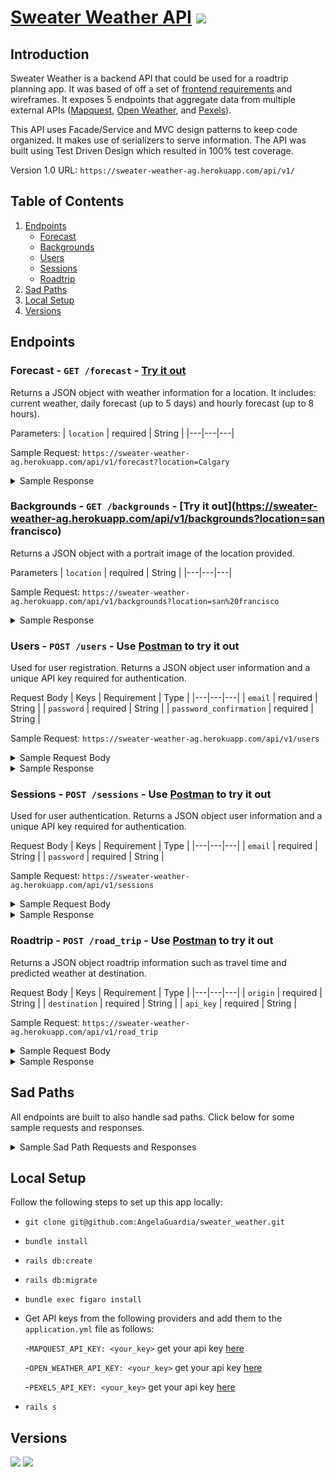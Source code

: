 # [Sweater Weather API](https://sweater-weather-ag.herokuapp.com/) ![](https://img.shields.io/badge/version-1.0-orange)

## Introduction

Sweater Weather is a backend API that could be used for a roadtrip planning app. It was based of off a set of [frontend requirements](https://backend.turing.io/module3/projects/sweater_weather/requirements) and wireframes. It exposes 5 endpoints that aggregate data from multiple external APIs ([Mapquest](https://developer.mapquest.com/), [Open Weather](https://openweathermap.org/api), and [Pexels](https://www.pexels.com/api/)).

This API uses Facade/Service and MVC design patterns to keep code organized. It makes use of serializers to serve information. The API was built using Test Driven Design which resulted in 100% test coverage.

Version 1.0 URL: `https://sweater-weather-ag.herokuapp.com/api/v1/`

## Table of Contents

1. [Endpoints](#endpoints)
    - [Forecast](#forecast)
    - [Backgrounds](#backgrounds)
    - [Users](#users)
    - [Sessions](#sessions)
    - [Roadtrip](#roadtrip)
1. [Sad Paths](#sadpaths)
1. [Local Setup](#localsetup)
1. [Versions](#versions)



## Endpoints
### Forecast - ```GET /forecast``` - [Try it out](https://sweater-weather-ag.herokuapp.com/api/v1/forecast?location=losangeles) <a name="forecast"></a>

Returns a JSON object with weather information for a location. It includes: current weather, daily forecast (up to 5 days) and hourly forecast (up to 8 hours).

Parameters:
| `location`  | required  | String  |
|---|---|---|

Sample Request: `https://sweater-weather-ag.herokuapp.com/api/v1/forecast?location=Calgary`
<details>
<summary>Sample Response</summary>

```json
{
    "data": {
        "id": null,
        "type": "forecast",
        "attributes": {
            "current_weather": {
                "datetime": "2020-11-11T10:42:18.000-08:00",
                "sunrise": "2020-11-11T06:47:01.000-08:00",
                "sunset": "2020-11-11T15:53:49.000-08:00",
                "temperature": 16.3,
                "feels_like": 4.03,
                "humidity": 72,
                "uvi": 0.83,
                "visibility": 10000,
                "conditions": "broken clouds",
                "icon": "04d"
            },
            "daily_weather": [
                {
                    "date": "2020-11-11T11:00:00.000-08:00",
                    "sunrise": "2020-11-11T06:47:01.000-08:00",
                    "sunset": "2020-11-11T15:53:49.000-08:00",
                    "max_temp": 17.71,
                    "min_temp": 10.96,
                    "conditions": "broken clouds",
                    "icon": "04d"
                },
                {
                    "date": "2020-11-12T11:00:00.000-08:00",
                    "sunrise": "2020-11-12T06:48:45.000-08:00",
                    "sunset": "2020-11-12T15:52:23.000-08:00",
                    "max_temp": 31.42,
                    "min_temp": 14.77,
                    "conditions": "overcast clouds",
                    "icon": "04d"
                },
                {
                    "date": "2020-11-13T11:00:00.000-08:00",
                    "sunrise": "2020-11-13T06:50:27.000-08:00",
                    "sunset": "2020-11-13T15:50:59.000-08:00",
                    "max_temp": 34.39,
                    "min_temp": 22.15,
                    "conditions": "overcast clouds",
                    "icon": "04d"
                },
                {
                    "date": "2020-11-14T11:00:00.000-08:00",
                    "sunrise": "2020-11-14T06:52:09.000-08:00",
                    "sunset": "2020-11-14T15:49:37.000-08:00",
                    "max_temp": 29.8,
                    "min_temp": 23.11,
                    "conditions": "snow",
                    "icon": "13d"
                },
                {
                    "date": "2020-11-15T11:00:00.000-08:00",
                    "sunrise": "2020-11-15T06:53:51.000-08:00",
                    "sunset": "2020-11-15T15:48:18.000-08:00",
                    "max_temp": 29.59,
                    "min_temp": 18.37,
                    "conditions": "overcast clouds",
                    "icon": "04d"
                }
            ],
            "hourly_weather": [
                {
                    "time": "10:00:00",
                    "predicted_temp": 16.3,
                    "wind_speed": 3.91,
                    "wind_direction": 342,
                    "conditions": "broken clouds",
                    "icon": "04d"
                },
                {
                    "time": "11:00:00",
                    "predicted_temp": 16.65,
                    "wind_speed": 2.24,
                    "wind_direction": 328,
                    "conditions": "overcast clouds",
                    "icon": "04d"
                },
                {
                    "time": "12:00:00",
                    "predicted_temp": 17.98,
                    "wind_speed": 0.96,
                    "wind_direction": 186,
                    "conditions": "overcast clouds",
                    "icon": "04d"
                },
                {
                    "time": "13:00:00",
                    "predicted_temp": 19,
                    "wind_speed": 3.18,
                    "wind_direction": 149,
                    "conditions": "overcast clouds",
                    "icon": "04d"
                },
                {
                    "time": "14:00:00",
                    "predicted_temp": 19.09,
                    "wind_speed": 5.12,
                    "wind_direction": 144,
                    "conditions": "broken clouds",
                    "icon": "04d"
                },
                {
                    "time": "15:00:00",
                    "predicted_temp": 16.99,
                    "wind_speed": 5.59,
                    "wind_direction": 142,
                    "conditions": "broken clouds",
                    "icon": "04d"
                },
                {
                    "time": "16:00:00",
                    "predicted_temp": 13.69,
                    "wind_speed": 5.84,
                    "wind_direction": 149,
                    "conditions": "broken clouds",
                    "icon": "04n"
                },
                {
                    "time": "17:00:00",
                    "predicted_temp": 12.61,
                    "wind_speed": 6.42,
                    "wind_direction": 164,
                    "conditions": "broken clouds",
                    "icon": "04n"
                }
            ]
        }
    }
}
```
</details>

### Backgrounds - ```GET /backgrounds``` - [Try it out](https://sweater-weather-ag.herokuapp.com/api/v1/backgrounds?location=san francisco) <a name="backgrounds"></a>

Returns a JSON object with a portrait image of the location provided.

Parameters
| `location`  | required  | String  |
|---|---|---|

Sample Request: `https://sweater-weather-ag.herokuapp.com/api/v1/backgrounds?location=san%20francisco`
<details>
<summary>Sample Response</summary>

```json
  {
    "data": {
        "id": null,
        "type": "image",
        "attributes": {
            "location": "san francisco",
            "url": "https://images.pexels.com/photos/1141853/pexels-photo-1141853.jpeg?auto=compress&cs=tinysrgb&fit=crop&h=1200&w=800",
            "credit": {
                "source": "pexels.com",
                "author": "Tae Fuller"
            }
        }
    }
}
```
</details>


### Users - ```POST /users``` - Use [Postman](https://web.postman.co/) to try it out <a name="users"></a>

Used for user registration. Returns a JSON object user information and a unique API key required for authentication.

Request Body
| Keys  |  Requirement | Type  |
|---|---|---|
| `email`  | required  | String  |
| `password`  | required  | String  |
| `password_confirmation`  | required  | String  |

Sample Request: `https://sweater-weather-ag.herokuapp.com/api/v1/users`
<details>
<summary>Sample Request Body</summary>

```json
{
  "email": "example@email.com",
  "password": "password",
  "password_confirmation": "password"
}
```
</details>

<details>
<summary>Sample Response</summary>

```json
{
    "data": {
        "id": "3",
        "type": "user",
        "attributes": {
            "email": "example@email.com",
            "api_key": "WygBqWp7QBRxoiH22FkBRGaa"
        }
    }
}
```
</details>

### Sessions - ```POST /sessions``` - Use [Postman](https://web.postman.co/) to try it out <a name="sessions"></a>

Used for user authentication. Returns a JSON object user information and a unique API key required for authentication.

Request Body
| Keys  |  Requirement | Type  |
|---|---|---|
| `email`  | required  | String  |
| `password`  | required  | String  |


Sample Request: `https://sweater-weather-ag.herokuapp.com/api/v1/sessions`
<details>
<summary>Sample Request Body</summary>

```json
{
  "email": "example@email.com",
  "password": "password",
}
```
</details>

<details>
<summary>Sample Response</summary>

```json
{
    "data": {
        "id": "3",
        "type": "user",
        "attributes": {
            "email": "example@email.com",
            "api_key": "WygBqWp7QBRxoiH22FkBRGaa"
        }
    }
}
```
</details>

### Roadtrip - ```POST /road_trip``` - Use [Postman](https://web.postman.co/) to try it out <a name="roadtrip"></a>

Returns a JSON object roadtrip information such as travel time and predicted weather at destination.

Request Body
| Keys  |  Requirement | Type  |
|---|---|---|
| `origin`  | required  | String  |
| `destination`  | required  | String  |
| `api_key`  | required  | String  |


Sample Request: `https://sweater-weather-ag.herokuapp.com/api/v1/road_trip`
<details>
<summary>Sample Request Body</summary>

```json
{
    "origin": "San Francisco",
    "destination": "Los Angeles",
    "api_key": "WygBqWp7QBRxoiH22FkBRGaa"
}
```
</details>

<details>
<summary>Sample Response</summary>

```json
{
    "data": {
        "id": null,
        "type": "roadtrip",
        "attributes": {
            "start_city": "San Francisco",
            "end_city": "Los Angeles",
            "travel_time": "05:47",
            "weather_at_eta": {
                "temperature": 65.73,
                "conditions": "clear sky"
            }
        }
    }
}
```
</details>

## Sad Paths <a name="sadpaths"></a>
All endpoints are built to also handle sad paths. Click below for some sample requests and responses.

<details>
<summary>Sample Sad Path Requests and Responses</summary>


**Forecast** `GET /forecast`

- Sample Request: `https://sweater-weather-ag.herokuapp.com/api/v1/forecast?location=invalidlocation`
- Sample Response:

```json
{
    "errors": "Location not found"
}
```

**Backgrounds** `GET /backgrounds`

- Sample Request: `https://sweater-weather-ag.herokuapp.com/api/v1/backgrounds?location=invalidlocation`
- Sample Response:

```json
{
    "errors": "No image found"
}
```

**Users** `POST /users`

- Sample Request: `https://sweater-weather-ag.herokuapp.com/api/v1/users`
- Sample Request Body:

```json
{
    "email": "",
    "password": "",
    "password_confirmation": ""
}
```

- Sample Response:

```json
{
    "errors": [
        "Password can't be blank",
        "Email can't be blank",
        "Password confirmation doesn't match Password"
    ]
}
```
**Sessions** `POST /sessions`

- Sample Request: `https://sweater-weather-ag.herokuapp.com/api/v1/sessions`
- Sample Request Body:

```json
{
    "email": "example@email.com",
    "password": "wrong password"
}
```

- Sample Response:

```json
{
    "errors": "Bad credentials"
}
```
**Roadtrip** `POST /road_trip`

- Sample Request: `https://sweater-weather-ag.herokuapp.com/api/v1/road_trip`
- Sample Request Body:

```json
{
    "origin": "San Francisco",
    "destination": "Tokyo",
    "api_key": "WygBqWp7QBRxoiH22FkBRGaa"
}
```

- Sample Response:

```json
{
    "data": {
        "id": null,
        "type": "roadtrip",
        "attributes": {
            "start_city": "San Francisco",
            "end_city": "Tokyo",
            "travel_time": "impossible route",
            "weather_at_eta": {}
        }
    }
}
```

- Sample Request Body:

```json
{
    "origin": "San Francisco",
    "destination": "Los Angeles",
    "api_key": "wrong key"
}
```

- Sample Response:

```json
{
    "errors": "Invalid Key"
}
```
</details>  

## Local Setup <a name="localsetup"></a>

Follow the following steps to set up this app locally:

- `git clone git@github.com:AngelaGuardia/sweater_weather.git`
- `bundle install`
- `rails db:create`
- `rails db:migrate`
- `bundle exec figaro install`
- Get API keys from the following providers and add them to the `application.yml` file as follows:

    -`MAPQUEST_API_KEY: <your_key>` get your api key [here](https://developer.mapquest.com/)

    -`OPEN_WEATHER_API_KEY: <your_key>` get your api key [here](https://openweathermap.org/api)

    -`PEXELS_API_KEY: <your_key>` get your api key [here](https://www.pexels.com/api/)

- `rails s`

## Versions

![](https://img.shields.io/badge/Rails-5.2.4.3-informational?style=flat&logo=<LOGO_NAME>&logoColor=white&color=2bbc8a)
![](https://img.shields.io/badge/Ruby-2.5.3-informational?style=flat&logo=<LOGO_NAME>&logoColor=white&color=2bbc8a)
